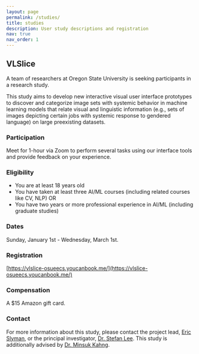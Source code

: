 ```yaml
---
layout: page
permalink: /studies/
title: studies
description: User study descriptions and registration
nav: true
nav_order: 1
---
```


## VLSlice

A team of researchers at Oregon State University is seeking participants in a research study.

This study aims to develop new interactive visual user interface prototypes to discover and categorize image sets with systemic behavior in machine learning models that relate visual and linguistic information (e.g., sets of images depicting certain jobs with systemic response to gendered language) on large preexisting datasets.

### Participation

Meet for 1-hour via Zoom to perform several tasks using our interface tools and provide feedback on your experience.

### Eligibility

- You are at least 18 years old
- You have taken at least three AI/ML courses (including related courses like CV, NLP) OR
- You have two years or more professional experience in AI/ML (including graduate studies)

### Dates

Sunday, January 1st - Wednesday, March 1st.

### Registration

[https://vlslice-osueecs.youcanbook.me/](https://vlslice-osueecs.youcanbook.me/)

### Compensation

A $15 Amazon gift card.

### Contact

For more information about this study, please contact the project lead, [Eric Slyman](https://ericslyman.com/), or the principal investigator, [Dr. Stefan Lee](https://web.engr.oregonstate.edu/~leestef/). This study is additionally advised by [Dr. Minsuk Kahng](https://minsuk.com/).